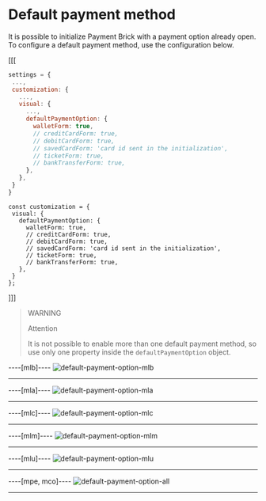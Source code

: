 # Default payment method

It is possible to initialize Payment Brick with a payment option already open. To configure a default payment method, use the configuration below.

[[[
```Javascript
settings = {
 ...,
 customization: {
   ...,
   visual: {
     ...,
     defaultPaymentOption: {
       walletForm: true,
       // creditCardForm: true,
       // debitCardForm: true,
       // savedCardForm: 'card id sent in the initialization',
       // ticketForm: true,
       // bankTransferForm: true,
     },
   },
 }
}
```
```react-jsx
const customization = {
 visual: {
   defaultPaymentOption: {
     walletForm: true,
     // creditCardForm: true,
     // debitCardForm: true,
     // savedCardForm: 'card id sent in the initialization',
     // ticketForm: true,
     // bankTransferForm: true,
   },
 }
};
```
]]]

> WARNING
> 
> Attention
> 
> It is not possible to enable more than one default payment method, so use only one property inside the `defaultPaymentOption` object.

----[mlb]----
![default-payment-option-mlb](checkout-bricks/default-payment-option-mlb-en.png)

------------
----[mla]----
![default-payment-option-mla](checkout-bricks/default-payment-option-mla-en.png)

------------
----[mlc]----
![default-payment-option-mlc](checkout-bricks/default-payment-option-mlc-en.png)

------------
----[mlm]----
![default-payment-option-mlm](checkout-bricks/default-payment-option-mlm-en.png)

------------
----[mlu]----
![default-payment-option-mlu](checkout-bricks/default-payment-option-mlu-en.png)

------------
----[mpe, mco]----
![default-payment-option-all](checkout-bricks/default-payment-option-all-en.png)

------------